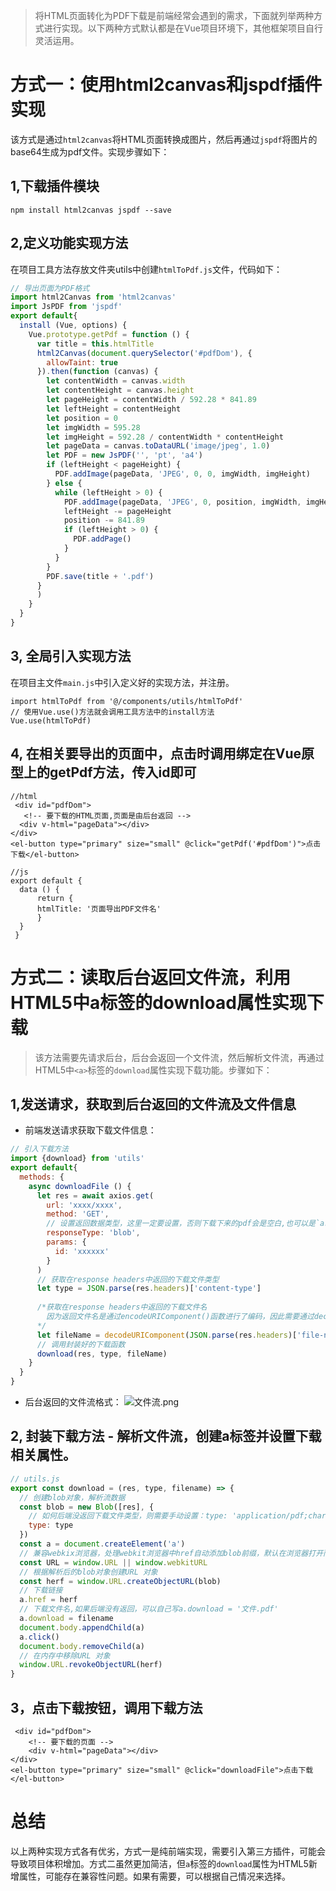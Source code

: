 > 将HTML页面转化为PDF下载是前端经常会遇到的需求，下面就列举两种方式进行实现。以下两种方式默认都是在Vue项目环境下，其他框架项目自行灵活运用。

# 方式一：使用html2canvas和jspdf插件实现
该方式是通过`html2canvas`将HTML页面转换成图片，然后再通过`jspdf`将图片的base64生成为pdf文件。实现步骤如下：
## 1,下载插件模块
```
npm install html2canvas jspdf --save
```
## 2,定义功能实现方法
在项目工具方法存放文件夹utils中创建`htmlToPdf.js`文件，代码如下：
```javascript
// 导出页面为PDF格式
import html2Canvas from 'html2canvas'
import JsPDF from 'jspdf'
export default{
  install (Vue, options) {
    Vue.prototype.getPdf = function () {
      var title = this.htmlTitle
      html2Canvas(document.querySelector('#pdfDom'), {
        allowTaint: true
      }).then(function (canvas) {
        let contentWidth = canvas.width
        let contentHeight = canvas.height
        let pageHeight = contentWidth / 592.28 * 841.89
        let leftHeight = contentHeight
        let position = 0
        let imgWidth = 595.28
        let imgHeight = 592.28 / contentWidth * contentHeight
        let pageData = canvas.toDataURL('image/jpeg', 1.0)
        let PDF = new JsPDF('', 'pt', 'a4')
        if (leftHeight < pageHeight) {
          PDF.addImage(pageData, 'JPEG', 0, 0, imgWidth, imgHeight)
        } else {
          while (leftHeight > 0) {
            PDF.addImage(pageData, 'JPEG', 0, position, imgWidth, imgHeight)
            leftHeight -= pageHeight
            position -= 841.89
            if (leftHeight > 0) {
              PDF.addPage()
            }
          }
        }
        PDF.save(title + '.pdf')
      }
      )
    }
  }
}
```
## 3, 全局引入实现方法
在项目主文件`main.js`中引入定义好的实现方法，并注册。
```
import htmlToPdf from '@/components/utils/htmlToPdf'
// 使用Vue.use()方法就会调用工具方法中的install方法
Vue.use(htmlToPdf)
```
## 4, 在相关要导出的页面中，点击时调用绑定在Vue原型上的getPdf方法，传入id即可
```
//html
 <div id="pdfDom">
   <!-- 要下载的HTML页面,页面是由后台返回 -->
  <div v-html="pageData"></div>
</div>
<el-button type="primary" size="small" @click="getPdf('#pdfDom')">点击下载</el-button>

//js
export default {
  data () {
      return {
      htmlTitle: '页面导出PDF文件名'
      }
  }
 }
```

# 方式二：读取后台返回文件流，利用HTML5中a标签的download属性实现下载
> 该方法需要先请求后台，后台会返回一个文件流，然后解析文件流，再通过HTML5中`<a>`标签的`download`属性实现下载功能。步骤如下：
## 1,发送请求，获取到后台返回的文件流及文件信息
* 前端发送请求获取下载文件信息：
```javascript
// 引入下载方法
import {download} from 'utils'
export default{
  methods: {
    async downloadFile () {
      let res = await axios.get(
        url: 'xxxx/xxxx',
        method: 'GET',
        // 设置返回数据类型，这里一定要设置，否则下载下来的pdf会是空白,也可以是`arraybuffer`
        responseType: 'blob',
        params: {
          id: 'xxxxxx'
        }
      )
      // 获取在response headers中返回的下载文件类型
      let type = JSON.parse(res.headers)['content-type']
      
      /*获取在response headers中返回的下载文件名
        因为返回文件名是通过encodeURIComponent()函数进行了编码，因此需要通过decodeURIComponent()函数解码
      */
      let fileName = decodeURIComponent(JSON.parse(res.headers)['file-name'])
      // 调用封装好的下载函数
      download(res, type, fileName)
    }
  }
}

```
* 后台返回的文件流格式：
    ![文件流.png](https://upload-images.jianshu.io/upload_images/4921980-a44fa0f4b6c88c3f.png?imageMogr2/auto-orient/strip%7CimageView2/2/w/1240)

## 2, 封装下载方法 - 解析文件流，创建a标签并设置下载相关属性。
```javascript
// utils.js
export const download = (res, type, filename) => {
  // 创建blob对象，解析流数据
  const blob = new Blob([res], {
    // 如何后端没返回下载文件类型，则需要手动设置：type: 'application/pdf;chartset=UTF-8' 表示下载文档为pdf，如果是word则设置为msword，excel为excel
    type: type
  })
  const a = document.createElement('a')
  // 兼容webkix浏览器，处理webkit浏览器中href自动添加blob前缀，默认在浏览器打开而不是下载
  const URL = window.URL || window.webkitURL
  // 根据解析后的blob对象创建URL 对象
  const herf = window.URL.createObjectURL(blob)
  // 下载链接
  a.href = herf
  // 下载文件名,如果后端没有返回，可以自己写a.download = '文件.pdf'
  a.download = filename
  document.body.appendChild(a)
  a.click()
  document.body.removeChild(a)
  // 在内存中移除URL 对象
  window.URL.revokeObjectURL(herf)
}
```
## 3，点击下载按钮，调用下载方法
```
 <div id="pdfDom">
    <!-- 要下载的页面 -->
    <div v-html="pageData"></div>
</div>
<el-button type="primary" size="small" @click="downloadFile">点击下载</el-button>
```
# 总结
以上两种实现方式各有优劣，方式一是纯前端实现，需要引入第三方插件，可能会导致项目体积增加。方式二虽然更加简洁，但`a`标签的`download`属性为HTML5新增属性，可能存在兼容性问题。如果有需要，可以根据自己情况来选择。